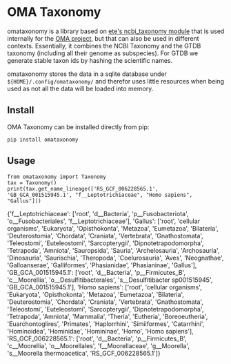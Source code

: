 # OMA Taxonomy 

omataxonomy is a library based on 
[ete's ncbi_taxonomy module](https://etetoolkit.org/docs/latest/tutorial/tutorial_ncbitaxonomy.html) 
that is used internally for the [OMA project](https://omabrowser.org), but that can also 
be used in different contexts.
Essentially, it combines the NCBI Taxonomy and the GTDB taxonomy (including all their genome as subspecies). 
For GTDB we generate stable taxon ids by hashing the scientific names. 

omataxonomy stores the data in a sqlite database under `${HOME}/.config/omataxonomy/` 
and therefor uses little resources when being used as not all the data will be loaded into memory.

## Install

OMA Taxonomy can be installed directly from pip:

    pip install omataxonomy

## Usage

    from omataxonomy import Taxonomy
    tax = Taxonomy()
    print(tax.get_name_lineage(['RS_GCF_006228565.1', 'GB_GCA_001515945.1', "f__Leptotrichiaceae", "Homo sapiens", "Gallus"]))

{'f__Leptotrichiaceae': ['root', 'd__Bacteria', 'p__Fusobacteriota', 'o__Fusobacteriales', 'f__Leptotrichiaceae'], 'Gallus': ['root', 'cellular organisms', 'Eukaryota', 'Opisthokonta', 'Metazoa', 'Eumetazoa', 'Bilateria', 'Deuterostomia', 'Chordata', 'Craniata', 'Vertebrata', 'Gnathostomata', 'Teleostomi', 'Euteleostomi', 'Sarcopterygii', 'Dipnotetrapodomorpha', 'Tetrapoda', 'Amniota', 'Sauropsida', 'Sauria', 'Archelosauria', 'Archosauria', 'Dinosauria', 'Saurischia', 'Theropoda', 'Coelurosauria', 'Aves', 'Neognathae', 'Galloanserae', 'Galliformes', 'Phasianidae', 'Phasianinae', 'Gallus'], 'GB_GCA_001515945.1': ['root', 'd__Bacteria', 'p__Firmicutes_B', 'c__Moorellia', 'o__Desulfitibacterales', 's__Desulfitibacter sp001515945', 'GB_GCA_001515945.1'], 'Homo sapiens': ['root', 'cellular organisms', 'Eukaryota', 'Opisthokonta', 'Metazoa', 'Eumetazoa', 'Bilateria', 'Deuterostomia', 'Chordata', 'Craniata', 'Vertebrata', 'Gnathostomata', 'Teleostomi', 'Euteleostomi', 'Sarcopterygii', 'Dipnotetrapodomorpha', 'Tetrapoda', 'Amniota', 'Mammalia', 'Theria', 'Eutheria', 'Boreoeutheria', 'Euarchontoglires', 'Primates', 'Haplorrhini', 'Simiiformes', 'Catarrhini', 'Hominoidea', 'Hominidae', 'Homininae', 'Homo', 'Homo sapiens'], 'RS_GCF_006228565.1': ['root', 'd__Bacteria', 'p__Firmicutes_B', 'c__Moorellia', 'o__Moorellales', 'f__Moorellaceae', 'g__Moorella', 's__Moorella thermoacetica', 'RS_GCF_006228565.1']}
